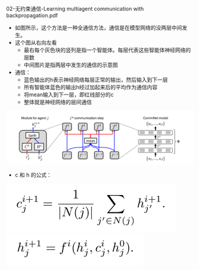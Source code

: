 02-无约束通信-Learning multiagent communication with backpropagation.pdf

- 如图所示，这个方法是一种全通信方法，通信是在模型网络的没两层中间发生。
- 这个图从右向左看
    - 最右每个灰色块的竖列是指一个智能体。每层代表这些智能体神经网络的层数
    - 中间图片是指两层中发生的通信的示意图
- 通信：
    - 蓝色输出的h表示神经网络每层正常的输出，然后输入到下一层
    - 所有智能体蓝色的输出h经过加起来后的平均作为通信内容
    - 将mean输入到下一层，即红线部分的c
    - 整体就是神经网络的层间通信

![alt text](image.png)

- c 和 h 的公式：

![alt text](image-1.png)
![alt text](image-2.png)
